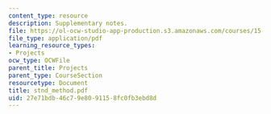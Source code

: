 ```yaml
---
content_type: resource
description: Supplementary notes.
file: https://ol-ocw-studio-app-production.s3.amazonaws.com/courses/15-875-applications-of-system-dynamics-spring-2004/27e71bdb46c79e8091158fc0fb3ebd8d_stnd_method.pdf
file_type: application/pdf
learning_resource_types:
- Projects
ocw_type: OCWFile
parent_title: Projects
parent_type: CourseSection
resourcetype: Document
title: stnd_method.pdf
uid: 27e71bdb-46c7-9e80-9115-8fc0fb3ebd8d
---
```

